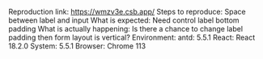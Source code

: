 Reproduction link: <https://wmzv3e.csb.app/> Steps to reproduce: Space between label and input What is expected: Need control label bottom padding What is actually happening: Is there a chance to change label padding then form layout is vertical? Environment: antd: 5.5.1 React: React 18.2.0 System: 5.5.1 Browser: Chrome 113 <!-- generated by ant-design-issue-helper. DO NOT REMOVE -->
